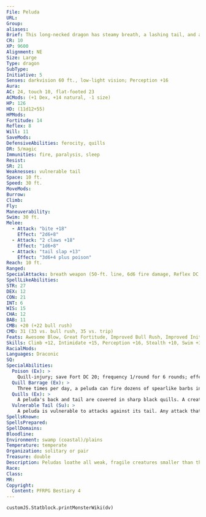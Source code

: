 ```yaml
---
File: Peluda
URL: 
Group: 
aliases: 
Brief: This long-necked dragon has steamy breath, a lashing tail, and a back covered in hundreds of quills.
CR: 10
XP: 9600
Alignment: NE
Size: Large
Type: dragon
SubType: 
Initiative: 5
Senses: darkvision 60 ft., low-light vision; Perception +16
Aura: 
AC: 24, touch 10, flat-footed 23
ACMods: (+1 Dex, +14 natural, -1 size)
HP: 126
HD: (11d12+55)
HPMods: 
Fortitude: 14
Reflex: 8
Will: 11
SaveMods: 
DefensiveAbilities: ferocity, quills
DR: 5/magic
Immunities: fire, paralysis, sleep
Resist: 
SR: 21
Weaknesses: vulnerable tail
Space: 10 ft.
Speed: 30 ft.
MoveMods: 
Burrow: 
Climb: 
Fly: 
Maneuverability: 
Swim: 30 ft.
Melee: 
  - Attack: "bite +18"
    Effect: "2d6+8"
  - Attack: "2 claws +18"
    Effect: "1d6+8"
  - Attack: "tail slap +13"
    Effect: "3d6+4 plus poison"
Reach: 10 ft.
Ranged: 
SpecialAttacks: breath weapon (50-ft. line, 6d6 fire damage, Reflex DC 20 half, usable every 1d4 rounds), poison, quill barrage
SpellLikeAbilities: 
STR: 27
DEX: 12
CON: 21
INT: 6
WIS: 15
CHA: 12
BAB: 11
CMB: +20 (+22 bull rush)
CMD: 31 (33 vs. bull rush, 35 vs. trip)
Feats: Awesome Blow, Great Fortitude, Improved Bull Rush, Improved Initiative, Iron Will, Power Attack
Skills: Climb +12, Intimidate +15, Perception +16, Stealth +10, Swim +30
RacialMods: 
Languages: Draconic
SQ: 
SpecialAbilities:
  Poison (Ex): >
    Quill-injury; save Fort DC 20; frequency 1/round for 6 rounds; effect 1d4 Con damage; cure 2 consecutive saves. The save DC is Constitution-based.
  Quill Barrage (Ex): >
    Three times per day, a peluda can fire dozens of spearlike barbs in all directions. All creatures within 15 feet take 6d6 points of piercing damage (Reflex DC 20 half) and are subject to its poison quills. The save DC is Constitution-based.
  Quills (Ex): >
    A peluda's back and tail are covered in sharp black quills. A creature that strikes a peluda with a melee weapon, an unarmed attack, or a natural weapon takes 1d6 points of piercing damage from the peluda's quills and risks being poisoned. Weapons with reach do not endanger an attacker in this way. Any creature that grapples a peluda takes 3d6 points of piercing damage and risks being poisoned on its turn each round.
  Vulnerable Tail (Su): >
    A peluda is vulnerable to attacks against its tail. Any attack that is not an attempt to sever the peluda's tail (including area attacks or attacks that cause piercing or bludgeoning damage) affects its body. To sever the tail, an opponent must target the tail and attempt a sunder combat maneuver with a slashing weapon. The tail is considered a separate weapon with hardness 5 and hit points equal to the peluda's HD. The opponent must deal enough damage on a single blow to reduce the tail's hit points to 0 or fewer. If the tail is severed, the peluda can no longer attack with it and takes 2d6 points of bleed damage each round.
SpellsKnown: 
SpellsPrepared: 
SpellDomains: 
Bloodline: 
Environment: swamp (coastal)/plains
Temperature: temperate
Organization: solitary or pair
Treasure: double
Description: Peludas loathe all weak, fragile creatures smaller than themselves, especially humanoids. Some hunt in nearby farmlands before returning to their own lairs. Some are worshipped as gods by lizardfolk or other swamp creatures, though a peluda's short temper means it may eat its devotees if affronted. A typical peluda is 15 feet long and weighs 300 pounds.
Race: 
Class: 
MR: 
Copyright:
  Content: PFRPG Bestiary 4
---
```

```dataviewjs
customJS.Statblock.printMonsterWiki(dv)
```
